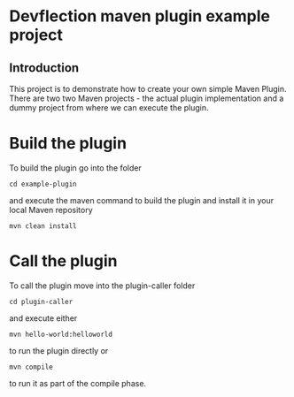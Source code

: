 # Devflection maven plugin example project 

## Introduction

This project is to demonstrate how to create your own simple Maven Plugin. 
There are two two Maven projects - the actual plugin implementation and a dummy project from where we can execute the plugin.

# Build the plugin

To build the plugin go into the folder

	cd example-plugin

and execute the maven command to build the plugin and install it in your local Maven repository
	
	mvn clean install
	
# Call the plugin

To call the plugin move into the plugin-caller folder

	cd plugin-caller
	
and execute either

	mvn hello-world:helloworld
	
to run the plugin directly or 

	mvn compile

to run it as part of the compile phase.